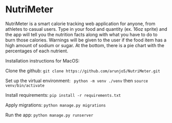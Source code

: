 # NutriMeter
NutriMeter is a smart calorie tracking web application for anyone, from athletes to casual users. 
Type in your food and quantity (ex. 16oz sprite) and the app will tell you the nutrition facts along with what you have to do to burn those calories.
Warnings will be given to the user if the food item has a high amount of sodium or sugar. At the bottom, there is a pie chart with the percentages of each nutrient. 

Installation instructions for MacOS: 

Clone the github: `git clone https://github.com/arunjo5/NutriMeter.git`

Set up the virtual environment:  ` python -m venv ./venv` then `source venv/bin/activate`

Install requirements:  `pip install -r requirements.txt`

Apply migrations: `python manage.py migrations`

Run the app:   `python manage.py runserver`



